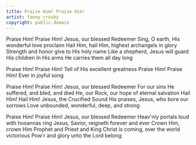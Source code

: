 ```yaml
---
title: Praise Him! Praise Him!
artist: fanny crosby
copyright: public domain
---
```


Praise Him! Praise Him!
Jesus, our blessed Redeemer
Sing, O earth, His wonderful love proclaim
Hail Him, hail Him, highest archangels in glory
Strength and honor give to His holy name
Like a shepherd, Jesus will guard His children
In His arms He carries them all day long

Praise Him! Praise Him!
Tell of His excellent greatness
Praise Him! Praise Him!
Ever in joyful song

Praise Him! Praise Him!
Jesus, our blessed Redeemer
For our sins He suffered, and bled, and died
He, our Rock, our hope of eternal salvation
Hail Him! Hail Him! Jesus, the Crucified
Sound His praises, Jesus, who bore our sorrows
Love unbounded, wonderful, deep, and strong

Praise Him! Praise Him!
Jesus, our blessed Redeemer
Heav'nly portals loud with hosannas ring
Jesus, Savior, reigneth forever and ever
Crown Him, crown Him
Prophet and Priest and King
Christ is coming, over the world victorious
Pow'r and glory unto the Lord belong







